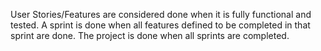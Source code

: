 User Stories/Features are considered done when it is fully functional and tested.
A sprint is done when all features defined to be completed in that sprint are done. 
The project is done when all sprints are completed. 
